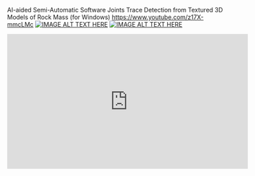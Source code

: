 AI-aided Semi-Automatic Software Joints Trace Detection from Textured 3D Models of Rock Mass (for Windows)
https://www.youtube.com/z17X-mmcLMc
[![IMAGE ALT TEXT HERE](https://img.youtube.com/vi/z17X-mmcLMc/0.jpg)](https://www.youtube.com/z17X-mmcLMc)
[![IMAGE ALT TEXT HERE](https://img.youtube.com/vi/5OPgElqeWcU/0.jpg)]((https://youtu.be/5OPgElqeWcU?si=28OTcsH4F6dHyjSV))

<iframe width="560" height="315" src="https://www.youtube.com/embed/5OPgElqeWcU?si=28OTcsH4F6dHyjSV" title="YouTube video player" frameborder="0" allow="accelerometer; autoplay; clipboard-write; encrypted-media; gyroscope; picture-in-picture; web-share" referrerpolicy="strict-origin-when-cross-origin" allowfullscreen></iframe>
